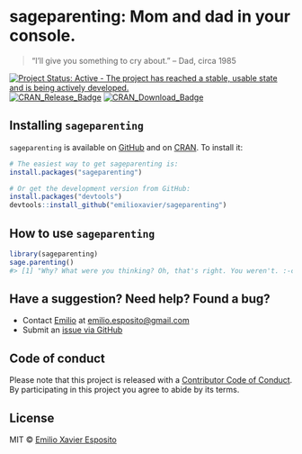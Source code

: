 
<!-- README.md is generated from README.Rmd. Please edit README.Rmd. -->

# sageparenting: Mom and dad in your console.

> “I’ll give you something to cry about.” – Dad, circa 1985

[![Project Status: Active - The project has reached a stable, usable
state and is being actively
developed.](http://www.repostatus.org/badges/latest/active.svg)](http://www.repostatus.org/#active)
[![CRAN\_Release\_Badge](http://www.r-pkg.org/badges/version-ago/sageparenting)](https://CRAN.R-project.org/package=sageparenting)
[![CRAN\_Download\_Badge](http://cranlogs.r-pkg.org/badges/sageparenting)](https://CRAN.R-project.org/package=sageparenting)

## Installing `sageparenting`

`sageparenting` is available on
[GitHub](https://github.com/emilioxavier/sageparenting) and on
[CRAN](https://cran.r-project.org/package=sageparenting). To install it:

``` r
# The easiest way to get sageparenting is:
install.packages("sageparenting")

# Or get the development version from GitHub:
install.packages("devtools")
devtools::install_github("emilioxavier/sageparenting")
```

## How to use `sageparenting`

``` r
library(sageparenting)
sage.parenting()
#> [1] "Why? What were you thinking? Oh, that's right. You weren't. :-c"
```

## Have a suggestion? Need help? Found a bug?

  - Contact [Emilio](https://github.com/emilioxavier) at
    <emilio.esposito@gmail.com>
  - Submit an [issue via
    GitHub](https://github.com/emilioxavier/sageparenting/issues)

## Code of conduct

Please note that this project is released with a [Contributor Code of
Conduct](CONDUCT.md). By participating in this project you agree to
abide by its terms.

## License

MIT © [Emilio Xavier Esposito](https://github.com/emilioxavier)
